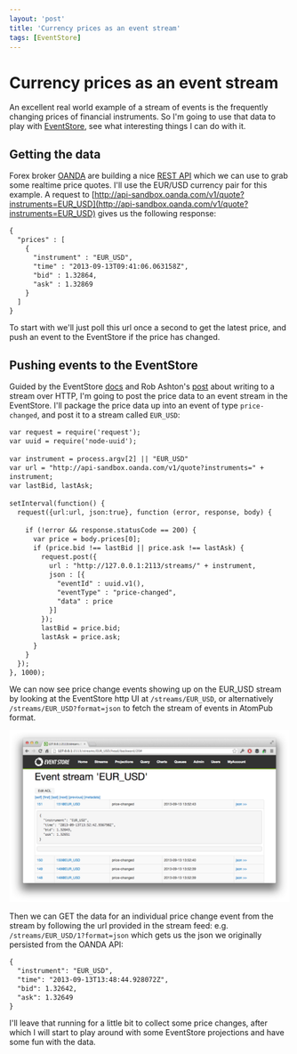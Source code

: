 ```yaml
---
layout: 'post'
title: 'Currency prices as an event stream'
tags: [EventStore]
---
```


# Currency prices as an event stream

An excellent real world example of a stream of events is the frequently changing prices of financial instruments. So I'm going to use that data to play with [EventStore](http://geteventstore.com), see what interesting things I can do with it. 

## Getting the data

Forex broker [OANDA](http://developer.oanda.com/) are building a nice [REST API](https://github.com/oanda/apidocs/) which we can use to grab some realtime price quotes. I'll use the EUR/USD currency pair for this example. A request to [http://api-sandbox.oanda.com/v1/quote?instruments=EUR_USD](http://api-sandbox.oanda.com/v1/quote?instruments=EUR_USD) gives us the following response:

```
{
  "prices" : [
    {
      "instrument" : "EUR_USD",
      "time" : "2013-09-13T09:41:06.063158Z",
      "bid" : 1.32864,
      "ask" : 1.32869
    }
  ]
}
```

To start with we'll just poll this url once a second to get the latest price, and push an event to the EventStore if the price has changed.
	
## Pushing events to the EventStore

Guided by the EventStore [docs](https://github.com/EventStore/EventStore/wiki/Writing-to-a-Stream-(HTTP)) and Rob Ashton's [post](http://codeofrob.com/entries/pushing-data-into-streams-in-the-eventstore.html) about writing to a stream over HTTP, I'm going to post the price data to an event stream in the EventStore. I'll package the price data up into an event of type `price-changed`, and post it to a stream called `EUR_USD`:

```
var request = require('request');
var uuid = require('node-uuid');

var instrument = process.argv[2] || "EUR_USD"
var url = "http://api-sandbox.oanda.com/v1/quote?instruments=" + instrument;
var lastBid, lastAsk;

setInterval(function() {
  request({url:url, json:true}, function (error, response, body) {

    if (!error && response.statusCode == 200) {
      var price = body.prices[0];
      if (price.bid !== lastBid || price.ask !== lastAsk) {
        request.post({
          url : "http://127.0.0.1:2113/streams/" + instrument, 
          json : [{
            "eventId" : uuid.v1(), 
            "eventType" : "price-changed",
            "data" : price
          }]
        });
        lastBid = price.bid;
        lastAsk = price.ask;
      }
    }
  });
}, 1000);
```

We can now see price change events showing up on the EUR_USD stream by looking at the EventStore http UI at `/streams/EUR_USD`, or alternatively `/streams/EUR_USD?format=json` to fetch the stream of events in AtomPub format.

![EUR_USD Stream in UI](/assets/images/EventStoreUI_EURUSD_Event_Stream.png) 

Then we can GET the data for an individual price change event from the stream by following the url provided in the stream feed: e.g. `/streams/EUR_USD/1?format=json` which gets us the json we originally persisted from the OANDA API:

```
{
  "instrument": "EUR_USD",
  "time": "2013-09-13T13:48:44.928072Z",
  "bid": 1.32642,
  "ask": 1.32649
}
```

I'll leave that running for a little bit to collect some price changes, after which I will start to play around with some EventStore projections and have some fun with the data.

